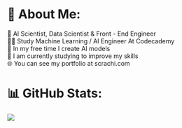 # 💫 About Me:
🔭 AI Scientist, Data Scientist & Front - End Engineer<br>👨‍🎓 Study Machine Learning / AI Engineer At Codecademy<br>🎨 In my free time I create AI models<br>💭 I am currently studying to improve my skills<br>🌐 You can see my portfolio at scrachi.com

# 📊 GitHub Stats:
![](https://github-readme-stats.vercel.app/api/top-langs/?username=sutton-sn&theme=tokyonight&hide_border=false&include_all_commits=false&count_private=false&layout=compact)
